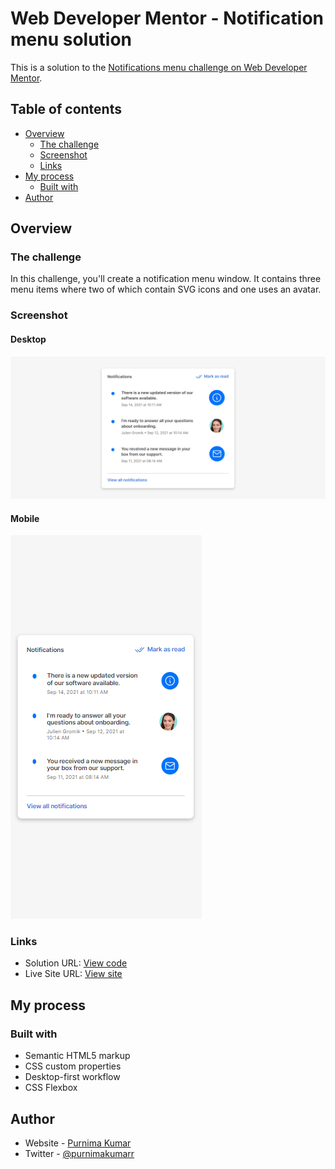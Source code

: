 # Web Developer Mentor - Notification menu solution

This is a solution to the [Notifications menu challenge on Web Developer Mentor](https://webdevelopermentor.com/challenges/notifications-menu).

## Table of contents

- [Overview](#overview)
  - [The challenge](#the-challenge)
  - [Screenshot](#screenshot)
  - [Links](#links)
- [My process](#my-process)
  - [Built with](#built-with)
- [Author](#author)

## Overview

### The challenge

In this challenge, you'll create a notification menu window. It contains three menu items where two of which contain SVG icons and one uses an avatar.

### Screenshot

#### Desktop

![](screenshots/desktop.png)

#### Mobile

![](screenshots/mobile.png)

### Links

- Solution URL: [View code](https://github.com/purnimakumarr/web-developer-mentor/tree/main/01-Notifications-Menu)
- Live Site URL: [View site](https://notifications-menu-purnima.netlify.app/)

## My process

### Built with

- Semantic HTML5 markup
- CSS custom properties
- Desktop-first workflow
- CSS Flexbox

## Author

- Website - [Purnima Kumar](https://purnimakumarr.github.io/)
- Twitter - [@purnimakumarr](https://www.twitter.com/purnimakumarr)

